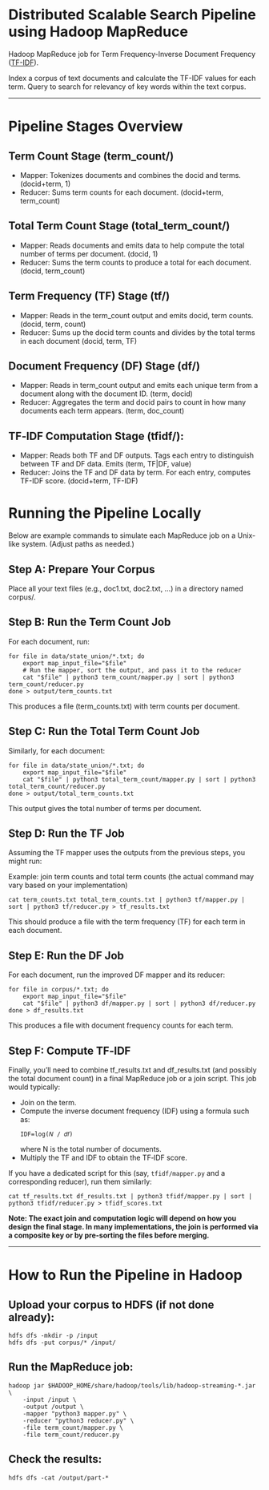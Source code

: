 # Distributed Scalable Search Pipeline using Hadoop MapReduce
Hadoop MapReduce job for Term Frequency-Inverse Document Frequency ([TF-IDF](https://en.wikipedia.org/wiki/Tf%E2%80%93idf)).

Index a corpus of text documents and calculate the TF-IDF values for each term. Query to search for relevancy of key words within the text corpus.

---


# Pipeline Stages Overview
## Term Count Stage (term_count/)
* Mapper: Tokenizes documents and combines the docid and terms. (docid+term, 1)
* Reducer: Sums term counts for each document. (docid+term, term_count)

## Total Term Count Stage (total_term_count/)
* Mapper: Reads documents and emits data to help compute the total number of terms per document. (docid, 1)
* Reducer: Sums the term counts to produce a total for each document. (docid, term_count)

## Term Frequency (TF) Stage (tf/)
* Mapper: Reads in the term_count output and emits docid, term counts. (docid, term, count)
* Reducer: Sums up the docid term counts and divides by the total terms in each document (docid, term, TF)

## Document Frequency (DF) Stage (df/)
* Mapper: Reads in term_count output and emits each unique term from a document along with the document ID. (term, docid)
* Reducer: Aggregates the term and docid pairs to count in how many documents each term appears. (term, doc_count)

## TF‑IDF Computation Stage (tfidf/):
* Mapper: Reads both TF and DF outputs. Tags each entry to distinguish between TF and DF data. Emits (term, TF|DF, value)
* Reducer: Joins the TF and DF data by term. For each entry, computes TF-IDF score. (docid+term, TF-IDF)


# Running the Pipeline Locally
Below are example commands to simulate each MapReduce job on a Unix-like system. (Adjust paths as needed.)

## Step A: Prepare Your Corpus
Place all your text files (e.g., doc1.txt, doc2.txt, …) in a directory named corpus/.

## Step B: Run the Term Count Job
For each document, run:

```
for file in data/state_union/*.txt; do
    export map_input_file="$file"
    # Run the mapper, sort the output, and pass it to the reducer
    cat "$file" | python3 term_count/mapper.py | sort | python3 term_count/reducer.py
done > output/term_counts.txt
```
This produces a file (term_counts.txt) with term counts per document.

## Step C: Run the Total Term Count Job
Similarly, for each document:

```
for file in data/state_union/*.txt; do
    export map_input_file="$file"
    cat "$file" | python3 total_term_count/mapper.py | sort | python3 total_term_count/reducer.py
done > output/total_term_counts.txt
```
This output gives the total number of terms per document.


## Step D: Run the TF Job
Assuming the TF mapper uses the outputs from the previous steps, you might run:

Example: join term counts and total term counts (the actual command may vary based on your implementation)
```
cat term_counts.txt total_term_counts.txt | python3 tf/mapper.py | sort | python3 tf/reducer.py > tf_results.txt
```
This should produce a file with the term frequency (TF) for each term in each document.

## Step E: Run the DF Job
For each document, run the improved DF mapper and its reducer:

```
for file in corpus/*.txt; do
    export map_input_file="$file"
    cat "$file" | python3 df/mapper.py | sort | python3 df/reducer.py
done > df_results.txt
```
This produces a file with document frequency counts for each term.


## Step F: Compute TF‑IDF
Finally, you’ll need to combine tf_results.txt and df_results.txt (and possibly the total document count) in a final MapReduce job or a join script. This job would typically:

* Join on the term.
* Compute the inverse document frequency (IDF) using a formula such as:
	```
	IDF=log(𝑁 / 𝑑𝑓)
	```
	where N is the total number of documents.
* Multiply the TF and IDF to obtain the TF‑IDF score.
	
If you have a dedicated script for this (say, `tfidf/mapper.py` and a corresponding reducer), run them similarly:

```
cat tf_results.txt df_results.txt | python3 tfidf/mapper.py | sort | python3 tfidf/reducer.py > tfidf_scores.txt
````
**Note: The exact join and computation logic will depend on how you design the final stage. In many implementations, the join is performed via a composite key or by pre-sorting the files before merging.**




---


# How to Run the Pipeline in Hadoop
## Upload your corpus to HDFS (if not done already):
```
hdfs dfs -mkdir -p /input
hdfs dfs -put corpus/* /input/
```

## Run the MapReduce job:
```
hadoop jar $HADOOP_HOME/share/hadoop/tools/lib/hadoop-streaming-*.jar \
    -input /input \
    -output /output \
    -mapper "python3 mapper.py" \
    -reducer "python3 reducer.py" \
    -file term_count/mapper.py \
    -file term_count/reducer.py
```

## Check the results:
```
hdfs dfs -cat /output/part-*
```


